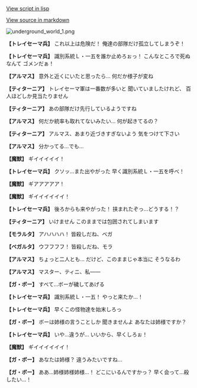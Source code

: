 [View script in lisp](../scripts/100903031.txt)

[View source in markdown](100903031.md)

![underground_world_1.png](../images/backgrounds/underground_world_1.png)

**【トレイセーマ兵】**
これ以上は危険だ！
俺達の部隊だけ孤立してしまうぞ！

**【トレイセーマ兵】**
識別系統Ｌ・一五を誰か止めろぉっ！
こんなところで死ぬなんて
ゴメンだぁ！

**【アルマス】**
意外と近くにいたと思ったら…
何だか様子が変ね

**【ティターニア】**
トレイセーマ軍は一番数が多いと
聞いていましたけれど、
百人ほどしか見当たりません

**【ティターニア】**
あの部隊だけ先行しているようですね

**【アルマス】**
何だか統率も取れてないみたい…
何が起きてるの？

**【ティターニア】**
アルマス、あまり近づきすぎないよう
気をつけて下さい

**【アルマス】**
分かってる…でも…

**【魔獣】**
ギイイイイイ！

**【トレイセーマ兵】**
クソッ…また出やがった
早く識別系統Ｌ・一五を呼べ！

**【魔獣】**
ギアアアアア！

**【魔獣】**
ギイイイイイイ！

**【トレイセーマ兵】**
後ろからも来やがった！
挟まれたぞっ…どうする！？

**【ティターニア】**
いけません
このままでは包囲されてしまいます

**【モラルタ】**
アハハハハ！
皆殺しだね、ベガ

**【ベガルタ】**
ウフフフフ！
皆殺しだね、モラ

**【アルマス】**
ちょっと二人とも…
だけど、このままじゃ本当に
そうなるわ

**【アルマス】**
マスター、ティニ、私――

**【ガ・ボー】**
すべて…ボーが穢してあげる

**【トレイセーマ兵】**
識別系統Ｌ・一五！
やっと来たか…！

**【トレイセーマ兵】**
早くこの怪物達を始末しろっ

**【ガ・ボー】**
ボーは姉様の言うことしか
聞きませんよ
あなたは姉様ですか？

**【トレイセーマ兵】**
いや…違うが…
いいから、早くしろぉ！

**【魔獣】**
ギイイイイイイ！

**【ガ・ボー】**
あなたは姉様？
違うみたいですね…

**【ガ・ボー】**
ああ…姉様姉様姉様…！
どこにいるんですかっ？
早く会って…殺したい…！